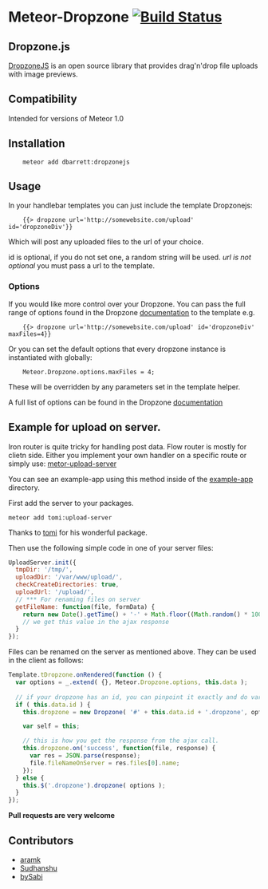 # Meteor-Dropzone [![Build Status](https://travis-ci.org/devonbarrett/meteor-dropzone.png?branch=master)](https://travis-ci.org/devonbarrett/meteor-dropzone)

## Dropzone.js
[DropzoneJS](http://www.dropzonejs.com/) is an open source library that provides drag'n'drop file uploads with image previews.

## Compatibility
Intended for versions of Meteor 1.0

## Installation
```
    meteor add dbarrett:dropzonejs
```

## Usage
In your handlebar templates you can just include the template Dropzonejs:

```
    {{> dropzone url='http://somewebsite.com/upload' id='dropzoneDiv'}}
```
Which will post any uploaded files to the url of your choice.


id is optional, if you do not set one, a random string will be used.
*url is not optional* you must pass a url to the template.

### Options
If you would like more control over your Dropzone. You can pass the full range of options found in the Dropzone [documentation](http://www.dropzonejs.com/) to the template e.g.

```
    {{> dropzone url='http://somewebsite.com/upload' id='dropzoneDiv' maxFiles=4}}
```

Or you can set the default options that every dropzone instance is instantiated with globally:

```
	Meteor.Dropzone.options.maxFiles = 4;
```

These will be overridden by any parameters set in the template helper.

A full list of options can be found in the Dropzone [documentation](http://www.dropzonejs.com/)

## Example for upload on server.
Iron router is quite tricky for handling post data. Flow router is mostly for clietn side. Either you implement your own handler on a specific route or simply use: [metor-upload-server](https://github.com/tomitrescak/meteor-tomi-upload-server)

You can see an example-app using this method inside of the
[example-app](example-app) directory.

First add the server to your packages.
```
meteor add tomi:upload-server
```
Thanks to [tomi](https://github.com/tomitrescak) for his wonderful package.

Then use the following simple code in one of your server files:

```javascript
UploadServer.init({
  tmpDir: '/tmp/',
  uploadDir: '/var/www/upload/',
  checkCreateDirectories: true,
  uploadUrl: '/upload/',
  // *** For renaming files on server
  getFileName: function(file, formData) {
  	return new Date().getTime() + '-' + Math.floor((Math.random() * 10000) + 1) + '-' + file.name; 
  	// we get this value in the ajax response
  }
});
```

Files can be renamed on the server as mentioned above. They can be used in the client as follows:
```javascript
Template.tDropzone.onRendered(function () {
  var options = _.extend( {}, Meteor.Dropzone.options, this.data );
  
  // if your dropzone has an id, you can pinpoint it exactly and do various client side operations on it.
  if ( this.data.id ) {
    this.dropzone = new Dropzone( '#' + this.data.id + '.dropzone', options );

    var self = this;

    // this is how you get the response from the ajax call.
    this.dropzone.on('success', function(file, response) {
      var res = JSON.parse(response);
      file.fileNameOnServer = res.files[0].name;
    });
  } else {
    this.$('.dropzone').dropzone( options );
  }
});
```

**Pull requests are very welcome**

## Contributors
- [aramk](https://github.com/aramk)
- [Sudhanshu](https://github.com/s7dhansh)
- [bySabi](https://github.com/bySabi)
